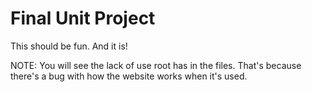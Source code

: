 # Final Unit Project

This should be fun. And it is!

NOTE: You will see the lack of use root has in the files. That's because there's a bug with how the website works when it's used.
